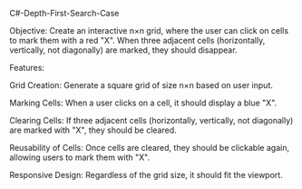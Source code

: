 C#-Depth-First-Search-Case

Objective: Create an interactive  n×n grid, where the user can click on cells to mark them with a red "X". When three adjacent cells (horizontally, vertically, not diagonally) are marked, they should disappear.

Features:

Grid Creation: Generate a square grid of size n×n based on user input.

Marking Cells: When a user clicks on a cell, it should display a blue "X".

Clearing Cells: If three adjacent cells (horizontally, vertically, not diagonally) are marked with "X", they should be cleared.

Reusability of Cells: Once cells are cleared, they should be clickable again, allowing users to mark them with "X".

Responsive Design: Regardless of the grid size, it should fit the viewport.
